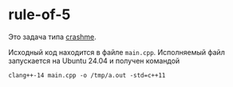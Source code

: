 # rule-of-5

Это задача типа [crashme](https://gitlab.com/danlark/cpp-advanced-hse/-/blob/main/docs/crashme.md).

Исходный код находится в файле `main.cpp`.
Исполняемый файл запускается на Ubuntu 24.04 и получен командой
```shell
clang++-14 main.cpp -o /tmp/a.out -std=c++11
```
